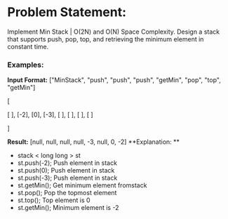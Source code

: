 # Problem Statement: 
Implement Min Stack | O(2N) and O(N) Space Complexity. Design a stack that supports push, pop, top, and retrieving the minimum element in constant time.

### Examples:

**Input Format:** ["MinStack", "push", "push", "push", "getMin", "pop", "top", "getMin"]

[

[ ], [-2], [0], [-3], [ ], [ ], [ ], [ ]

]

**Result:** [null, null, null, null, -3, null, 0, -2]
**Explanation: **
- stack < long long > st
- st.push(-2); Push element in stack
- st.push(0); Push element in stack
- st.push(-3); Push element in stack
- st.getMin(); Get minimum element fromstack
- st.pop(); Pop the topmost element
- st.top(); Top element is 0
- st.getMin(); Minimum element is -2
